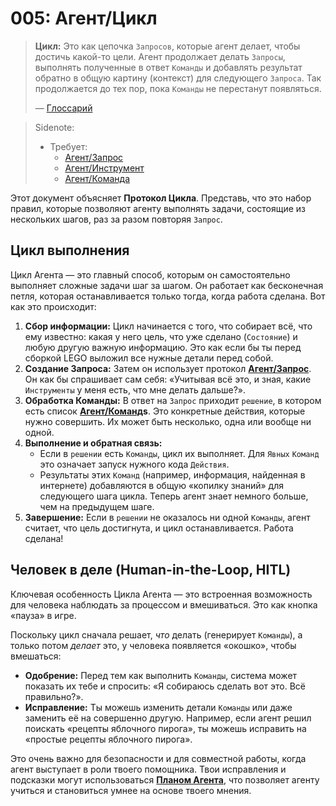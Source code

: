 # 005: Агент/Цикл

> **Цикл:** Это как цепочка `Запросов`, которые агент делает, чтобы достичь какой-то цели. Агент продолжает делать `Запросы`, выполнять полученные в ответ `Команды` и добавлять результат обратно в общую картину (контекст) для следующего `Запроса`. Так продолжается до тех пор, пока `Команды` не перестанут появляться.
> 
> — [Глоссарий](./000_glossary.md)

> Sidenote:
> 
> - Требует:
>   - [Агент/Запрос](./001_agent_request.md)
>   - [Агент/Инструмент](./002_agent_tool.md)
>   - [Агент/Команда](./004_agent_call.md)

Этот документ объясняет **Протокол Цикла**. Представь, что это набор правил, которые позволяют агенту выполнять задачи, состоящие из нескольких шагов, раз за разом повторяя `Запрос`.

## Цикл выполнения

Цикл Агента — это главный способ, которым он самостоятельно выполняет сложные задачи шаг за шагом. Он работает как бесконечная петля, которая останавливается только тогда, когда работа сделана. Вот как это происходит:

1.  **Сбор информации:** Цикл начинается с того, что собирает всё, что ему известно: какая у него цель, что уже сделано (`Состояние`) и любую другую важную информацию. Это как если бы ты перед сборкой LEGO выложил все нужные детали перед собой.
2.  **Создание Запроса:** Затем он использует протокол **[Агент/Запрос](./001_agent_request.md)**. Он как бы спрашивает сам себя: «Учитывая всё это, и зная, какие `Инструменты` у меня есть, что мне делать дальше?».
3.  **Обработка Команды:** В ответ на `Запрос` приходит `решение`, в котором есть список **[Агент/Команд](./003_agent_call.md)s**. Это конкретные действия, которые нужно совершить. Их может быть несколько, одна или вообще ни одной.
4.  **Выполнение и обратная связь:**
    - Если в `решении` есть `Команды`, цикл их выполняет. Для `Явных` `Команд` это означает запуск нужного кода `Действия`.
    - Результаты этих `Команд` (например, информация, найденная в интернете) добавляются в общую «копилку знаний» для следующего шага цикла. Теперь агент знает немного больше, чем на предыдущем шаге.
5.  **Завершение:** Если в `решении` не оказалось ни одной `Команды`, агент считает, что цель достигнута, и цикл останавливается. Работа сделана!

## Человек в деле (Human-in-the-Loop, HITL)

Ключевая особенность Цикла Агента — это встроенная возможность для человека наблюдать за процессом и вмешиваться. Это как кнопка «пауза» в игре.

Поскольку цикл сначала решает, *что* делать (генерирует `Команды`), а только потом *делает* это, у человека появляется «окошко», чтобы вмешаться:

- **Одобрение:** Перед тем как выполнить `Команды`, система может показать их тебе и спросить: «Я собираюсь сделать вот это. Всё правильно?».
- **Исправление:** Ты можешь изменить детали `Команды` или даже заменить её на совершенно другую. Например, если агент решил поискать «рецепты яблочного пирога», ты можешь исправить на «простые рецепты яблочного пирога».

Это очень важно для безопасности и для совместной работы, когда агент выступает в роли твоего помощника. Твои исправления и подсказки могут использоваться **[Планом Агента](./012_agent_plan.md)**, что позволяет агенту учиться и становиться умнее на основе твоего мнения.